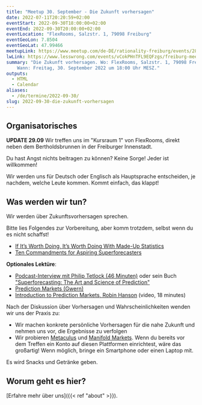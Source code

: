 ```yaml
---
title: "Meetup 30. September - Die Zukunft vorhersagen"
date: 2022-07-11T20:20:59+02:00
eventStart: 2022-09-30T18:00:00+02:00
eventEnd: 2022-09-30T20:00:00+02:00
eventLocation: "FlexRooms, Salzstr. 1, 79098 Freiburg"
eventGeoLon: 7.8504
eventGeoLat: 47.99466
meetupLink: https://www.meetup.com/de-DE/rationality-freiburg/events/287145423/
lwLink: https://www.lesswrong.com/events/vCokPHnTFL9EQFzgs/freiburg-meetup-september-30th
summary: "Die Zukunft vorhersagen. Wo: FlexRooms, Salzstr. 1, 79098 Freiburg.
    Wann: Freitag, 30. September 2022 um 18:00 Uhr MESZ."
outputs:
  - HTML
  - Calendar
aliases:
  - /de/termine/2022-09-30/
slug: 2022-09-30-die-zukunft-vorhersagen
---
```


## Organisatorisches

**UPDATE 29.09** Wir treffen uns im "Kursraum 1" von FlexRooms, direkt neben
dem Bertholdsbrunnen in der Freiburger Innenstadt.

Du hast Angst nichts beitragen zu können? Keine Sorge! Jeder ist willkommen!

Wir werden uns für Deutsch oder Englisch als Hauptsprache entscheiden, je
nachdem, welche Leute kommen. Kommt einfach, das klappt!


## Was werden wir tun?

Wir werden über Zukunftsvorhersagen sprechen.

Bitte lies Folgendes zur Vorbereitung, aber komm trotzdem, selbst wenn du es
nicht schaffst!

* [If It’s Worth Doing, It’s Worth Doing With Made-Up Statistics](https://slatestarcodex.com/2013/05/02/if-its-worth-doing-its-worth-doing-with-made-up-statistics/)
* [Ten Commandments for Aspiring Superforecasters](https://fs.blog/ten-commandments-for-superforecasters/)

**Optionales Lektüre**:

* [Podcast-Interview mit Philip Tetlock (46 Minuten)](https://fs.blog/knowledge-project-podcast/philip-tetlock/)
  oder sein Buch ["Superforecasting: The Art and Science of Prediction"](https://www.amazon.de/Superforecasting-Science-Prediction-Philip-Tetlock/dp/1847947158/)
* [Prediction Markets (Gwern)](https://www.gwern.net/Prediction-markets)
* [Introduction to Prediction Markets, Robin Hanson](https://www.youtube.com/watch?v=4yZKGbq1YmA) (video, 18 minutes)

Nach der Diskussion über Vorhersagen und Wahrscheinlichkeiten wenden wir uns der Praxis zu:

* Wir machen konkrete persönliche Vorhersagen für die nahe Zukunft und nehmen
  uns vor, die Ergebnisse zu verfolgen
* Wir probieren [Metaculus](https://www.metaculus.com/) und [Manifold
  Markets](https://manifold.markets/). Wenn du bereits vor dem Treffen ein
  Konto auf diesen Plattformen einrichtest, wäre das großartig! Wenn möglich,
  bringe ein Smartphone oder einen Laptop mit.

Es wird Snacks und Getränke geben.


## Worum geht es hier?

[Erfahre mehr über uns]({{< ref "about" >}}).
